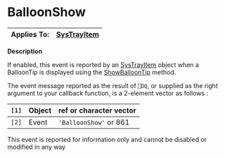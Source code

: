 




<h1 class="heading"><span class="name">BalloonShow</span></h1>

| Applies To: | [SysTrayItem](./systrayitem.md) |
| --- | ---  |


**Description**


If enabled, this event is reported by an [SysTrayItem](./systrayitem.md) object when a BalloonTip is displayed using the [ShowBalloonTip](ShowBalloonTip.htm#ShowBalloonTip_Method) method.


The event message reported as the result of `⎕DQ`, or supplied as the right argument to your callback function, is a 2-element vector as follows :


| `[1]` | Object | ref or character vector |
| --- | --- | ---  |
| `[2]` | Event | `'BalloonShow'` or 861 |


This event is reported for information only and cannot be disabled or modified in any way




